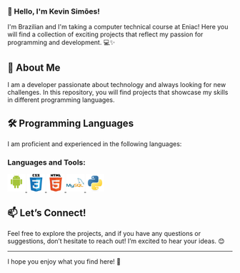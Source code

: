 ### 🚀 Hello, I'm Kevin Simões!

I'm Brazilian and I'm taking a computer technical course at Eniac! Here you will find a collection of exciting projects that reflect my passion for programming and development. 💻✨

## 🌟 About Me

I am a developer passionate about technology and always looking for new challenges. In this repository, you will find projects that showcase my skills in different programming languages.

## 🛠️ Programming Languages

I am proficient and experienced in the following languages:

<h3 align="left">Languages and Tools:</h3>
<p align="left"> <a href="https://developer.android.com" target="_blank" rel="noreferrer"> <img src="https://raw.githubusercontent.com/devicons/devicon/master/icons/android/android-original-wordmark.svg" alt="android" width="40" height="40"/> </a> <a href="https://www.w3schools.com/css/" target="_blank" rel="noreferrer"> <img src="https://raw.githubusercontent.com/devicons/devicon/master/icons/css3/css3-original-wordmark.svg" alt="css3" width="40" height="40"/> </a> <a href="https://www.w3.org/html/" target="_blank" rel="noreferrer"> <img src="https://raw.githubusercontent.com/devicons/devicon/master/icons/html5/html5-original-wordmark.svg" alt="html5" width="40" height="40"/> </a> <a href="https://www.mysql.com/" target="_blank" rel="noreferrer"> <img src="https://raw.githubusercontent.com/devicons/devicon/master/icons/mysql/mysql-original-wordmark.svg" alt="mysql" width="40" height="40"/> </a> <a href="https://www.python.org" target="_blank" rel="noreferrer"> <img src="https://raw.githubusercontent.com/devicons/devicon/master/icons/python/python-original.svg" alt="python" width="40" height="40"/> </a> </p>

## 📫 Let’s Connect!

Feel free to explore the projects, and if you have any questions or suggestions, don’t hesitate to reach out! I’m excited to hear your ideas. 😊

---

I hope you enjoy what you find here! 🚀
